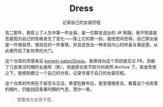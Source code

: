 <div align="center">

# Dress

记录自己的女装历程

</div>

高二那年，我穿上了人生中第一件女装，是一位群友送出的 JK 制服。我不知道是否是因为自己的性格发生了变化——穿上它的那一刻，我恍惚间觉得，自己穿女装是一件很自然、很自在的一件事情，并且迸发出一种发自内心的欣喜与满足感。从此便开启了新世界的大门。

这个仓库的灵感来自 [komeiji-satori/Dress](https://github.com/komeiji-satori/Dress)。我曾经向这个项目提交过 PR，贡献了几张青涩时期的女装照（笑），但是原仓库不知为何突然 Archive 了。突发奇想之下，我想到建立一个自己的仓库，记录专属于自己的女装历程。

这个仓库的作用在于留念与见证。希望在数年后，直至慢慢老去，看着这个仓库里的相片，仍能找回青春时期的气息，莞尔一笑。

> 想要成为女孩子呢...

